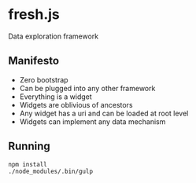 fresh.js
===
Data exploration framework

## Manifesto

- Zero bootstrap
- Can be plugged into any other framework
- Everything is a widget
- Widgets are oblivious of ancestors
- Any widget has a uri and can be loaded at root level
- Widgets can implement any data mechanism

## Running

```bash
npm install
./node_modules/.bin/gulp
```

